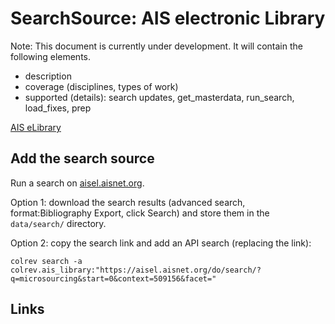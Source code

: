 # SearchSource: AIS electronic Library

Note: This document is currently under development. It will contain the following elements.

- description
- coverage (disciplines, types of work)
- supported (details): search updates, get_masterdata, run_search, load_fixes, prep

[AIS eLibrary](https://aisel.aisnet.org/)

## Add the search source

Run a search on [aisel.aisnet.org](https://aisel.aisnet.org/).

Option 1: download the search results (advanced search, format:Bibliography Export, click Search) and store them in the `data/search/` directory.

Option 2: copy the search link and add an API search (replacing the link):

```
colrev search -a colrev.ais_library:"https://aisel.aisnet.org/do/search/?q=microsourcing&start=0&context=509156&facet="
```

## Links
